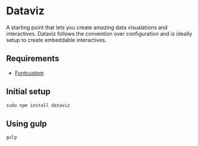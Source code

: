 # Dataviz
A starting point that lets you create amazing data visualations and interactives. Dataviz follows the convention over configuration and is ideally setup to create embeddable interactives.

## Requirements
- [Fontcustom](https://github.com/FontCustom/fontcustom)

## Initial setup

```sh
sudo npm install dataviz
```

## Using gulp

```sh
gulp
```
